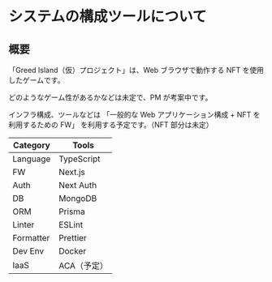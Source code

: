 # システムの構成ツールについて

## 概要

「Greed Island（仮）プロジェクト」は、Web ブラウザで動作する NFT を使用したゲームです。

どのようなゲーム性があるかなどは未定で、PM が考案中です。

インフラ構成、ツールなどは
「一般的な Web アプリケーション構成 + NFT を利用するための FW」
を利用する予定です。（NFT 部分は未定）

| Category  | Tools       |
| --------- | ----------- |
| Language  | TypeScript  |
| FW        | Next.js     |
| Auth      | Next Auth   |
| DB        | MongoDB     |
| ORM       | Prisma      |
| Linter    | ESLint      |
| Formatter | Prettier    |
| Dev Env   | Docker      |
| IaaS      | ACA（予定） |
